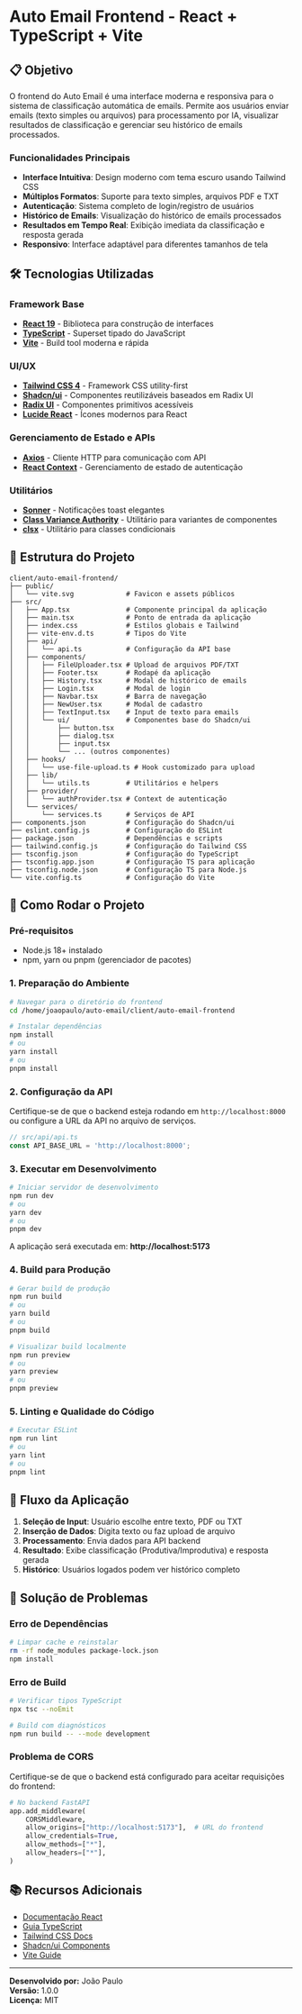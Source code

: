 # Auto Email Frontend - React + TypeScript + Vite

## 📋 Objetivo

O frontend do Auto Email é uma interface moderna e responsiva para o sistema de classificação automática de emails. Permite aos usuários enviar emails (texto simples ou arquivos) para processamento por IA, visualizar resultados de classificação e gerenciar seu histórico de emails processados.

### Funcionalidades Principais

- **Interface Intuitiva**: Design moderno com tema escuro usando Tailwind CSS
- **Múltiplos Formatos**: Suporte para texto simples, arquivos PDF e TXT
- **Autenticação**: Sistema completo de login/registro de usuários
- **Histórico de Emails**: Visualização do histórico de emails processados
- **Resultados em Tempo Real**: Exibição imediata da classificação e resposta gerada
- **Responsivo**: Interface adaptável para diferentes tamanhos de tela

## 🛠️ Tecnologias Utilizadas

### Framework Base
- **[React 19](https://react.dev/)** - Biblioteca para construção de interfaces
- **[TypeScript](https://typescriptlang.org/)** - Superset tipado do JavaScript
- **[Vite](https://vitejs.dev/)** - Build tool moderna e rápida

### UI/UX
- **[Tailwind CSS 4](https://tailwindcss.com/)** - Framework CSS utility-first
- **[Shadcn/ui](https://ui.shadcn.com/)** - Componentes reutilizáveis baseados em Radix UI
- **[Radix UI](https://radix-ui.com/)** - Componentes primitivos acessíveis
- **[Lucide React](https://lucide.dev/)** - Ícones modernos para React

### Gerenciamento de Estado e APIs
- **[Axios](https://axios-http.com/)** - Cliente HTTP para comunicação com API
- **[React Context](https://react.dev/reference/react/useContext)** - Gerenciamento de estado de autenticação

### Utilitários
- **[Sonner](https://sonner.emilkowal.ski/)** - Notificações toast elegantes
- **[Class Variance Authority](https://cva.style/)** - Utilitário para variantes de componentes
- **[clsx](https://github.com/lukeed/clsx)** - Utilitário para classes condicionais

## 📁 Estrutura do Projeto

```
client/auto-email-frontend/
├── public/
│   └── vite.svg             # Favicon e assets públicos
├── src/
│   ├── App.tsx              # Componente principal da aplicação
│   ├── main.tsx             # Ponto de entrada da aplicação
│   ├── index.css            # Estilos globais e Tailwind
│   ├── vite-env.d.ts        # Tipos do Vite
│   ├── api/
│   │   └── api.ts           # Configuração da API base
│   ├── components/
│   │   ├── FileUploader.tsx # Upload de arquivos PDF/TXT
│   │   ├── Footer.tsx       # Rodapé da aplicação
│   │   ├── History.tsx      # Modal de histórico de emails
│   │   ├── Login.tsx        # Modal de login
│   │   ├── Navbar.tsx       # Barra de navegação
│   │   ├── NewUser.tsx      # Modal de cadastro
│   │   ├── TextInput.tsx    # Input de texto para emails
│   │   └── ui/              # Componentes base do Shadcn/ui
│   │       ├── button.tsx
│   │       ├── dialog.tsx
│   │       ├── input.tsx
│   │       └── ... (outros componentes)
│   ├── hooks/
│   │   └── use-file-upload.ts # Hook customizado para upload
│   ├── lib/
│   │   └── utils.ts         # Utilitários e helpers
│   ├── provider/
│   │   └── authProvider.tsx # Context de autenticação
│   └── services/
│       └── services.ts      # Serviços de API
├── components.json          # Configuração do Shadcn/ui
├── eslint.config.js         # Configuração do ESLint
├── package.json             # Dependências e scripts
├── tailwind.config.js       # Configuração do Tailwind CSS
├── tsconfig.json            # Configuração do TypeScript
├── tsconfig.app.json        # Configuração TS para aplicação
├── tsconfig.node.json       # Configuração TS para Node.js
└── vite.config.ts           # Configuração do Vite
```

## 🚀 Como Rodar o Projeto

### Pré-requisitos

- Node.js 18+ instalado
- npm, yarn ou pnpm (gerenciador de pacotes)

### 1. Preparação do Ambiente

```bash
# Navegar para o diretório do frontend
cd /home/joaopaulo/auto-email/client/auto-email-frontend

# Instalar dependências
npm install
# ou
yarn install
# ou
pnpm install
```

### 2. Configuração da API

Certifique-se de que o backend esteja rodando em `http://localhost:8000` ou configure a URL da API no arquivo de serviços.

```typescript
// src/api/api.ts
const API_BASE_URL = 'http://localhost:8000';
```

### 3. Executar em Desenvolvimento

```bash
# Iniciar servidor de desenvolvimento
npm run dev
# ou
yarn dev
# ou
pnpm dev
```

A aplicação será executada em: **http://localhost:5173**

### 4. Build para Produção

```bash
# Gerar build de produção
npm run build
# ou
yarn build
# ou
pnpm build

# Visualizar build localmente
npm run preview
# ou
yarn preview
# ou
pnpm preview
```

### 5. Linting e Qualidade do Código

```bash
# Executar ESLint
npm run lint
# ou
yarn lint
# ou
pnpm lint
```

## 🎯 Fluxo da Aplicação

1. **Seleção de Input**: Usuário escolhe entre texto, PDF ou TXT
2. **Inserção de Dados**: Digita texto ou faz upload de arquivo
3. **Processamento**: Envia dados para API backend
4. **Resultado**: Exibe classificação (Produtiva/Improdutiva) e resposta gerada
5. **Histórico**: Usuários logados podem ver histórico completo

## 🔧 Solução de Problemas

### Erro de Dependências
```bash
# Limpar cache e reinstalar
rm -rf node_modules package-lock.json
npm install
```

### Erro de Build
```bash
# Verificar tipos TypeScript
npx tsc --noEmit

# Build com diagnósticos
npm run build -- --mode development
```

### Problema de CORS
Certifique-se de que o backend está configurado para aceitar requisições do frontend:
```python
# No backend FastAPI
app.add_middleware(
    CORSMiddleware,
    allow_origins=["http://localhost:5173"],  # URL do frontend
    allow_credentials=True,
    allow_methods=["*"],
    allow_headers=["*"],
)
```

## 📚 Recursos Adicionais

- [Documentação React](https://react.dev/)
- [Guia TypeScript](https://www.typescriptlang.org/docs/)
- [Tailwind CSS Docs](https://tailwindcss.com/docs)
- [Shadcn/ui Components](https://ui.shadcn.com/docs/components)
- [Vite Guide](https://vitejs.dev/guide/)

---

**Desenvolvido por:** João Paulo  
**Versão:** 1.0.0  
**Licença:** MIT